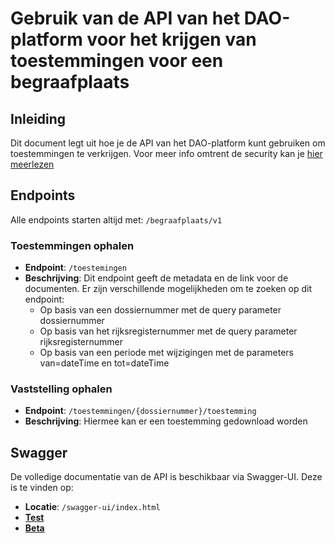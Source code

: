 # Gebruik van de API van het DAO-platform voor het krijgen van toestemmingen voor een begraafplaats

## Inleiding

Dit document legt uit hoe je de API van het DAO-platform kunt gebruiken om toestemmingen te verkrijgen.
Voor meer info omtrent de security kan je [hier meerlezen](../../../burgerlijke-stand/doc/security/README.md)

## Endpoints

Alle endpoints starten altijd met: `/begraafplaats/v1`

### Toestemmingen ophalen
- **Endpoint**: `/toestemingen`
- **Beschrijving**: Dit endpoint geeft de metadata en de link voor de documenten. Er zijn verschillende mogelijkheden om te zoeken op dit endpoint:
  - Op basis van een dossiernummer met de query parameter dossiernummer
  - Op basis van het rijksregisternummer met de query parameter rijksregisternummer
  - Op basis van een periode met wijzigingen met de parameters van=dateTime en tot=dateTime 

### Vaststelling ophalen
- **Endpoint**: `/toestemmingen/{dossiernummer}/toestemming`
- **Beschrijving**: Hiermee kan er een toestemming gedownload worden 

## Swagger

De volledige documentatie van de API is beschikbaar via Swagger-UI. Deze is te vinden op:
- **Locatie**: `/swagger-ui/index.html`
- [**Test**](https://dao.api.test-athumi.eu/swagger-ui/index.html?urls.primaryName=Begraafplaats)
- [**Beta**](https://dao.api.beta-athumi.eu/swagger-ui/index.html?urls.primaryName=Begraafplaats)
